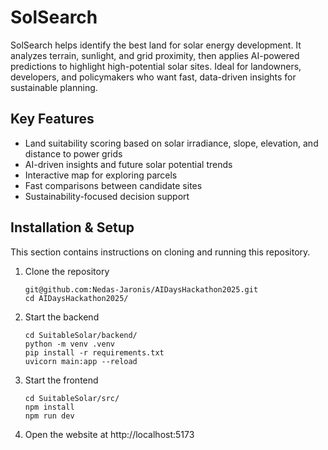 # SolSearch

SolSearch helps identify the best land for solar energy development. It analyzes terrain, sunlight, and grid proximity, then applies AI-powered predictions to highlight high-potential solar sites. Ideal for landowners, developers, and policymakers who want fast, data-driven insights for sustainable planning.

## Key Features

- Land suitability scoring based on solar irradiance, slope, elevation, and distance to power grids
- AI-driven insights and future solar potential trends
- Interactive map for exploring parcels
- Fast comparisons between candidate sites
- Sustainability-focused decision support

## Installation & Setup 

This section contains instructions on cloning and running this repository.

1. Clone the repository

    ```shell
    git@github.com:Nedas-Jaronis/AIDaysHackathon2025.git
    cd AIDaysHackathon2025/
    ```

2. Start the backend

    ```shell
    cd SuitableSolar/backend/
    python -m venv .venv
    pip install -r requirements.txt
    uvicorn main:app --reload
    ```

3. Start the frontend

    ```shell
    cd SuitableSolar/src/
    npm install
    npm run dev
    ```

4. Open the website at http://localhost:5173